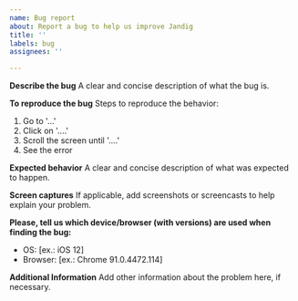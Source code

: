 ```yaml
---
name: Bug report
about: Report a bug to help us improve Jandig
title: ''
labels: bug
assignees: ''

---
```


**Describe the bug**
A clear and concise description of what the bug is.

**To reproduce the bug**
Steps to reproduce the behavior:
1. Go to '...'
2. Click on '....'
3. Scroll the screen until '....'
4. See the error

**Expected behavior**
A clear and concise description of what was expected to happen.

**Screen captures**
If applicable, add screenshots or screencasts to help explain your problem.

**Please, tell us which device/browser (with versions) are used when finding the bug:**
 - OS: [ex.: iOS 12]
 - Browser: [ex.: Chrome 91.0.4472.114]

**Additional Information**
Add other information about the problem here, if necessary.
